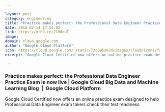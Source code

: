 ```yaml
---

layout: post
category: engineering
title: "Practice makes perfect: the Professional Data Engineer Practice Exam is now live"
date: 2018-02-14 17:54:02
link: https://vrhk.co/2C08ouT
image: 
domain: cloud.google.com
author: "Google Cloud Platform"
icon: https://cloud.google.com/_static/73c895a63d/images/cloud/icons/favicons/apple-icon.png
excerpt: "Google Cloud Certified now offers an online practice exam designed to help Professional Data Engineer exam takers check their test readiness."

---
```


### Practice makes perfect: the Professional Data Engineer Practice Exam is now live | Google Cloud Big Data and Machine Learning Blog  |  Google Cloud Platform

Google Cloud Certified now offers an online practice exam designed to help Professional Data Engineer exam takers check their test readiness.
